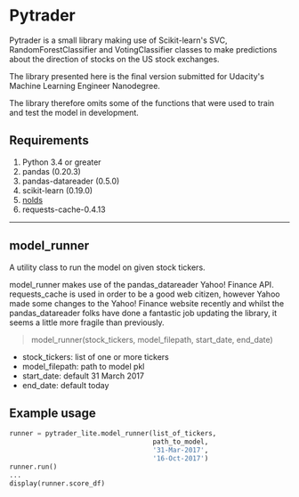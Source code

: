 # Pytrader
<div>
</div>

Pytrader is a small library making use of Scikit-learn's SVC, RandomForestClassifier and VotingClassifier classes to make predictions about the direction of stocks on the US stock exchanges.

The library presented here is the final version submitted for Udacity's Machine Learning Engineer Nanodegree.

The library therefore omits some of the functions that were used to train and test the model in development.

## Requirements
<ol>
<li> Python 3.4 or greater</li>
<li> pandas (0.20.3)</li>
<li>pandas-datareader (0.5.0)</li>
<li>scikit-learn (0.19.0)</li>
<li><a href="https://github.com/CSchoel/nolds">nolds</a></li>
<li>requests-cache-0.4.13</li>
</ol>

<hr>

## model_runner

A utility class to run the model on given stock tickers. 

model_runner makes use of the pandas_datareader Yahoo! Finance API. requests_cache is used in order to be a good web citizen, however Yahoo made some changes to the Yahoo! Finance website recently and whilst the pandas_datareader folks have done a fantastic job updating the library, it seems a little more fragile than previously.

> model_runner(stock_tickers, model_filepath, start_date, end_date)
<ul>
<li>stock_tickers: list of one or more tickers</li>
<li>model_filepath: path to model pkl</li>
<li>start_date: default 31 March 2017</li>
<li>end_date: default today</li>
</ul>

## Example usage

```python
runner = pytrader_lite.model_runner(list_of_tickers,
                                    path_to_model,
                                    '31-Mar-2017',
                                    '16-Oct-2017')
runner.run()
...
display(runner.score_df)
```


